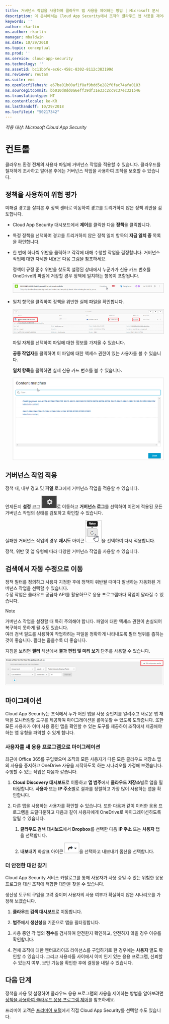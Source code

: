 ```yaml
---
title: 거버넌스 작업을 사용하여 클라우드 앱 사용을 제어하는 방법 | Microsoft 문서
description: 이 문서에서는 Cloud App Security에서 조직의 클라우드 앱 사용을 제어하기 위해 수행할 수 있는 거버넌스 작업에 대한 정보를 제공합니다.
keywords: ''
author: rkarlin
ms.author: rkarlin
manager: mbaldwin
ms.date: 10/29/2018
ms.topic: conceptual
ms.prod: ''
ms.service: cloud-app-security
ms.technology: ''
ms.assetid: bc11bbfe-ec6c-458c-8302-8112c383199d
ms.reviewer: reutam
ms.suite: ems
ms.openlocfilehash: e67ba01b00af1f8af9bdd5e282f0fac74afa0183
ms.sourcegitcommit: bb010d8dd0a6eff39df31e33c2cc9c37ec321b46
ms.translationtype: HT
ms.contentlocale: ko-KR
ms.lasthandoff: 10/29/2018
ms.locfileid: "50217342"
---
```

*적용 대상: Microsoft Cloud App Security*


# <a name="control"></a>컨트롤
클라우드 환경 전체의 사용자 파일에 거버넌스 작업을 적용할 수 있습니다. 클라우드를 철저하게 조사하고 알아본 후에는 거버넌스 작업을 사용하여 조직을 보호할 수 있습니다.  

## <a name="use-policies-to-assess-risk"></a>정책을 사용하여 위험 평가  
미해결 경고를 살펴본 후 정책 센터로 이동하여 경고를 트리거하지 않은 정책 위반을 검토합니다.  

-   Cloud App Security 대시보드에서 **제어**를 클릭한 다음 **정책**을 클릭합니다.  

-   특정 정책을 선택하여 경고를 트리거하지 않은 정책 일치 항목의 **지금 일치 중** 목록을 확인합니다.  

-   한 번에 하나씩 위반을 클릭하고 각각에 대해 수행할 작업을 결정합니다. 거버넌스 작업에 대한 자세한 내용은 다음 그림을 참조하세요.  

     정책이 규정 준수 위반을 찾도록 설정된 상태에서 누군가가 신용 카드 번호를 OneDrive의 파일에 저장할 경우 정책에 일치하는 항목이 포함됩니다.  

     ![PCI 일치](./media/pci-matches.png "pci 일치")  

-   일치 항목을 클릭하여 정책을 위반한 실제 파일을 확인합니다.  

     ![PCI 콘텐츠 일치](./media/pci-content-matches.png "pci 콘텐츠 일치")  

     파일 자체를 선택하여 파일에 대한 정보를 가져올 수 있습니다.  

     **공동 작업자**를 클릭하여 이 파일에 대한 액세스 권한이 있는 사용자를 볼 수 있습니다.  

     **일치 항목**을 클릭하면 실제 신용 카드 번호를 볼 수 있습니다.  

     ![콘텐츠 일치 신용 카드 번호](./media/content-matches-ccn.png "콘텐츠 일치 신용 카드 번호")  

## <a name="apply-governance-actions"></a>거버넌스 작업 적용  
정책 내, 내부 경고 및 **파일** 로그에서 거버넌스 작업을 적용할 수 있습니다.  

언제든지 **설정** 코그 ![설정 아이콘](./media/settings-icon.png "설정 아이콘")로 이동하고 **거버넌스 로그**를 선택하여 이전에 적용된 모든 거버넌스 작업의 상태를 검토하고 확인할 수 있습니다.  

실패한 거버넌스 작업의 경우 **재시도** 아이콘 ![재시도 아이콘](./media/retry-icon.png "재시도 아이콘")을 선택하여 다시 적용합니다.  

정책, 위반 및 앱 유형에 따라 다양한 거버넌스 작업을 사용할 수 있습니다.  

## <a name="move-from-detection-to-automatic-remediation"></a>검색에서 자동 수정으로 이동  
정책 필터를 정의하고 사용자 지정한 후에 정책이 위반될 때마다 발생하는 자동화된 거버넌스 작업을 선택할 수 있습니다.  
수정 작업은 클라우드 공급자 API를 활용하므로 응용 프로그램마다 작업이 달라질 수 있습니다.  

> [!NOTE]  
>  거버넌스 작업을 설정할 때 특히 주의해야 합니다. 파일에 대한 액세스 권한이 손실되어 복구하지 못하게 될 수도 있습니다.  
> 여러 검색 필드를 사용하여 작업하려는 파일을 정확하게 나타내도록 필터 범위를 좁히는 것이 좋습니다. 필터는 좁을수록 더 좋습니다.  
>   
>  지침을 보려면 **필터** 섹션에서 **결과 편집 및 미리 보기** 단추를 사용할 수 있습니다.  

![파일 정책 결과 편집 및 미리 보기](./media/file-policy-edit-and-preview-results.png "파일 정책 결과 편집 및 미리 보기")  

## <a name="migration"></a>마이그레이션  
Cloud App Security는 조직에서 누가 어떤 앱을 사용 중인지를 알려주고 새로운 앱 채택을 모니터링할 도구를 제공하여 마이그레이션을 롤아웃할 수 있도록 도와줍니다. 또한 모든 사용자가 이미 사용 중인 앱을 확인할 수 있는 도구를 제공하여 조직에서 제공해야 하는 앱 유형을 파악할 수 있게 합니다.  

### <a name="migrate-your-users-to-a-new-app"></a>사용자를 새 응용 프로그램으로 마이그레이션  
최근에 Office 365를 구입했으며 조직의 모든 사용자가 다른 모든 클라우드 저장소 앱의 사용을 중지하고 OneDrive 사용을 시작하도록 하는 시나리오를 가정해 보겠습니다. 수행할 수 있는 작업은 다음과 같습니다.  

1. **Cloud Discovery 대시보드**로 이동하고 **앱 범주**에서 **클라우드 저장소**별로 앱을 필터링합니다. **사용자** 또는 **IP 주소**별로 결과를 정렬하고 가장 많이 사용하는 앱을 확인합니다.  

2. 다른 앱을 사용하는 사용자를 확인할 수 있습니다. 또한 다음과 같이 이러한 응용 프로그램을 드릴다운하고 다음과 같이 사용자에게 OneDrive로 마이그레이션하도록 알릴 수 있습니다.

   1. **클라우드 검색 대시보드**에서 **Dropbox**를 선택한 다음 **IP 주소** 또는 **사용자** 탭을 선택합니다.  

   2. **내보내기** 화살표 아이콘 ![화살표 아이콘](./media/arrow-icon.png "화살표 아이콘")을 선택하고 내보내기 옵션을 선택합니다.  

### <a name="find-more-secure-alternatives"></a>더 안전한 대안 찾기  
Cloud App Security 서비스 카탈로그를 통해 사용자가 사용 중일 수 있는 위험한 응용 프로그램 대신 조직에 적합한 대안을 찾을 수 있습니다.  

생산성 도구의 구입을 고려 중이며 사용자의 사용 여부가 확실하지 않은 시나리오를 가정해 보겠습니다.  

1.   **클라우드 검색 대시보드**로 이동합니다.  

2.   **범주**에서 **생산성**을 기준으로 앱을 필터링합니다.  

3.   사용 중인 각 앱의 **점수**를 검사하여 안전한지 확인하고, 안전하지 않을 경우 이유를 확인합니다.  

4.   전체 조직에 대한 엔터프라이즈 라이선스를 구입하기로 한 경우에는 **사용자** 열도 확인할 수 있습니다. 그리고 사용자들 사이에서 이미 인기 있는 응용 프로그램, 신뢰할 수 있는지 여부, 보안 기능을 확인한 후에 결정을 내릴 수 있습니다.  

## <a name="next-steps"></a>다음 단계
정책을 사용 및 설정하여 클라우드 응용 프로그램의 사용을 제어하는 방법을 알아보려면 [정책을 사용하여 클라우드 응용 프로그램 제어](control-cloud-apps-with-policies.md)를 참조하세요.   

프리미어 고객은 [프리미어 포털](https://premier.microsoft.com/)에서 직접 Cloud App Security를 선택할 수도 있습니다.  
